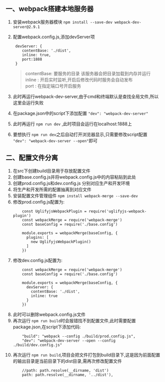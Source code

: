 ## 一、webpack搭建本地服务器

1. 安装webpack服务器模块 `npm install --save-dev webpack-dev-server@2.9.1`
2. 配置webpack.config.js,添加devServer项
    ```
     devServer: {
        contentBase: './dist',
        inline: true,
        port:1888
     }    
    ```
   
    > contentBase: 要服务的目录 该服务器会把目录加载到内存并运行      
      inline : 开启实时监听,开启后修改代码时服务会自动发布       
      port : 在指定端口号开启服务         
3. 此时再运行webpack-dev-server,由于cmd和终端默认是查找全局文件,所以这里会运行失败
4. 在package.json中的script下添加配置 `"dev": "webpack-dev-server"`
5. 此时再运行 `npm run dev` ,此时项目会运行在localhost:1888上
6. 要想执行 `npm run dev`之后自动打开浏览器显示,只需要修改script配置 ` "dev": "webpack-dev-server --open"`即可

## 二、配置文件分离

1. 在src下创建build目录用于存放配置文件
2. 创建base.config.js并将webpack.config.js中的内容粘贴到此处
3. 创建prod.config.js和dev.config.js 分别对应生产和开发环境
4. 将生产和开发所需的配置抽离到对应文件
5. 安装配置文件管理组件 `npm install webpack-merge --save-dev` 
6. 修改prod.config.js配置为:
    ```
        const UglifyjsWebpackPlugin = require('uglifyjs-webpack-plugin')
        const webpackMerge = require('webpack-merge')
        const baseConfig = require('./base.config')
        
        module.exports = webpackMerge(baseConfig, {
          plugins: [
            new UglifyjsWebpackPlugin()
          ]
        })
    ```
7. 修改dev.config.js配置为: 
    ```
        const webpackMerge = require('webpack-merge')
        const baseConfig = require('./base.config')
        
        module.exports = webpackMerge(baseConfig, {
          devServer: {
            contentBase: './dist',
            inline: true
          }
        })    
    ```
8. 此时可以删除webpack.config.js文件
9. 再次运行 `npm run build`时会报错找不到配置文件,此时需要配置package.json,在script下添加代码:
    ```
        "build": "webpack --config ./build/prod.config.js",
        "dev": "webpack-dev-server --open --config ./build/dev.config.js"
    ```   
10. 再次运行 `npm run build`,项目会把文件打包到build目录下,这是因为前面配置的输出目录是当前目录下的dist目录,需再次修改配置文件
    ```
        //path: path.resolve(__dirname, 'dist') 
        path: path.resolve(__dirname, '../dist'),
    ```
